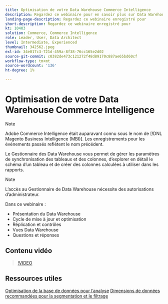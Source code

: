 ```yaml
---
title: Optimisation de votre Data Warehouse Commerce Intelligence
description: Regardez ce webinaire pour en savoir plus sur Data Warehouse Manager.
landing-page-description: Regardez ce webinaire enregistré pour
short-description: Regardez ce webinaire enregistré pour
kt: 10403
solution: Commerce, Commerce Intelligence
role: Leader, User, Data Architect
level: Intermediate, Experienced
thumbnail: 342562.jpeg
exl-id: 34e017c3-721d-459a-8f38-76cc165e2d02
source-git-commit: c0382de473c121272f48d89170c887ae65bd60cf
workflow-type: tm+mt
source-wordcount: '136'
ht-degree: 1%

---
```


# Optimisation de votre Data Warehouse Commerce Intelligence

>[!NOTE]
>
>Adobe Commerce Intelligence était auparavant connu sous le nom de [!DNL Magento Business Intelligence (MBI)]. Les enregistrements pour les événements passés reflètent le nom précédent.

Le Gestionnaire des Data Warehouse vous permet de gérer les paramètres de synchronisation des tableaux et des colonnes, d’explorer en détail le schéma d’un tableau et de créer des colonnes calculées à utiliser dans les rapports.

>[!NOTE]
>
>L’accès au Gestionnaire de Data Warehouse nécessite des autorisations d’administrateur.

Dans ce webinaire :

- Présentation du Data Warehouse
- Cycle de mise à jour et optimisation
- Réplication et contrôles
- Vues Data Warehouse
- Questions et réponses

## Contenu vidéo

>[!VIDEO](https://video.tv.adobe.com/v/342562?quality=12&learn=on)

## Ressources utiles

[Optimisation de la base de données pour l’analyse](https://experienceleague.adobe.com/docs/commerce-business-intelligence/mbi/best-practices/data/opt-db-analysis.html)
[Dimensions de données recommandées pour la segmentation et le filtrage](https://experienceleague.adobe.com/docs/commerce-business-intelligence/mbi/best-practices/data/segment-filter.html)
